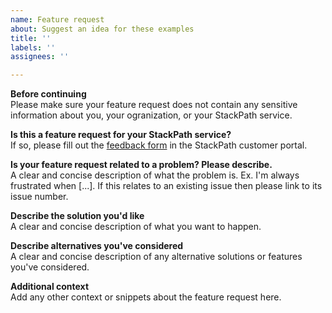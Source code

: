 ```yaml
---
name: Feature request
about: Suggest an idea for these examples
title: ''
labels: ''
assignees: ''

---
```


**Before continuing**  
Please make sure your feature request does not contain any sensitive information 
about you, your ogranization, or your StackPath service.

**Is this a feature request for your StackPath service?**  
If so, please fill out the [feedback form](https://control.stackpath.com/feedback/) 
in the StackPath customer portal. 

**Is your feature request related to a problem? Please describe.**  
A clear and concise description of what the problem is. Ex. I'm always 
frustrated when [...]. If this relates to an existing issue then please link to 
its issue number.

**Describe the solution you'd like**  
A clear and concise description of what you want to happen.

**Describe alternatives you've considered**  
A clear and concise description of any alternative solutions or features you've 
considered.

**Additional context**  
Add any other context or snippets about the feature request here.
